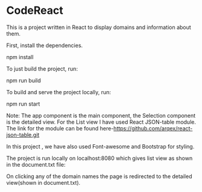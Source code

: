 # CodeReact
This is a project written in React to display domains and information about them.

First, install the dependencies.

npm install

To just build the project, run:

npm run build

To build and serve the project locally, run:

npm run start

Note:
The app component is the main component, the Selection component is the detailed view.
For the List view I have used React JSON-table module. The link for the module can be found here-https://github.com/arqex/react-json-table.git

In this project , we have also used Font-awesome and Bootstrap for styling.

The project is run locally on localhost:8080 which gives  list view as shown in the document.txt file:

On clicking any of the domain names the page is redirected to the detailed view(shown in document.txt).



